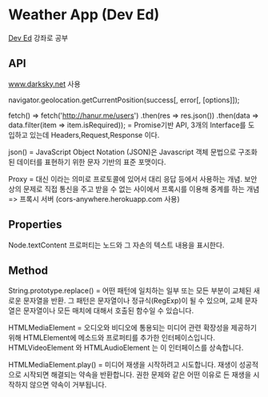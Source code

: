 # Weather App (Dev Ed)

[Dev Ed](https://www.youtube.com/watch?v=wPElVpR1rwA&t=860s) 강좌로 공부

## API

www.darksky.net 사용

navigator.geolocation.getCurrentPosition(success[, error[, [options]]);

fetch() =>
    fetch('http://hanur.me/users')
    .then(res => res.json())
    .then(data => data.filter(item => item.isRequired));
    = Promise기반 API, 3개의 Interface를 도입하고 있는데 Headers,Request,Response 이다.

json() = JavaScript Object Notation (JSON)은 Javascript 객체 문법으로
         구조화된 데이터를 표현하기 위한 문자 기반의 표준 포맷이다.

Proxy = 대신 이라는 의미로 프로토콜에 있어서 대리 응답 등에서 사용하는 개념.
        보안상의 문제로 직접 통신을 주고 받을 수 없는 사이에서 프록시를 이용해 중계를 하는 개념
        => 프록시 서버 (cors-anywhere.herokuapp.com 사용)

## Properties

Node.textContent 프로퍼티는 노드와 그 자손의 텍스트 내용을 표시한다.

## Method

String.prototype.replace() = 어떤 패턴에 일치하는 일부 또는 모든 부분이 교체된 새로운 문자열을 반환.
                             그 패턴은 문자열이나 정규식(RegExp)이 될 수 있으며,
                             교체 문자열은 문자열이나 모든 매치에 대해서 호출된 함수일 수 있습니다.

HTMLMediaElement = 오디오와 비디오에 통용되는 미디어 관련 확장성을 제공하기 위해 HTMLElement에
                   메소드와 프로퍼티를 추가한 인터페이스입니다.
                   HTMLVideoElement 와 HTMLAudioElement 는 이 인터페이스를 상속합니다.

HTMLMediaElement.play() =  미디어 재생을 시작하려고 시도합니다. 재생이 성공적으로 시작되면 해결되는 약속을 반환합니다.
                           권한 문제와 같은 어떤 이유로 든 재생을 시작하지 않으면 약속이 거부됩니다.
